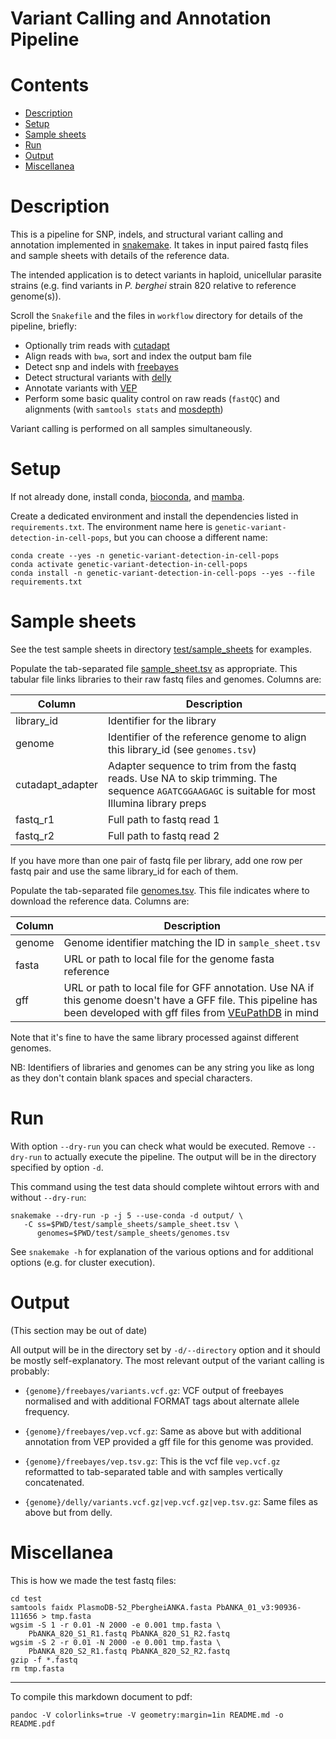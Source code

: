 # Variant Calling and Annotation Pipeline

# Contents

<!-- vim-markdown-toc GFM -->

* [Description](#description)
* [Setup](#setup)
* [Sample sheets](#sample-sheets)
* [Run](#run)
* [Output](#output)
* [Miscellanea](#miscellanea)

<!-- vim-markdown-toc -->

Description
===========

This is a pipeline for SNP, indels, and structural variant calling and
annotation implemented in
[snakemake](https://snakemake.readthedocs.io/en/stable/). It takes in input
paired fastq files and sample sheets with details of the reference data.

The intended application is to detect variants in haploid, unicellular parasite
strains (e.g. find variants in *P. berghei* strain 820 relative to reference
genome(s)). 

Scroll the `Snakefile` and the files in `workflow` directory for details of the
pipeline, briefly:

* Optionally trim reads with [cutadapt](https://cutadapt.readthedocs.io/en/stable/)
* Align reads with `bwa`, sort and index the output bam file
* Detect snp and indels with [freebayes](https://github.com/freebayes/freebayes)
* Detect structural variants with [delly](https://github.com/dellytools/delly)
* Annotate variants with [VEP](https://www.ensembl.org/info/docs/tools/vep/index.html)
* Perform some basic quality control on raw reads (`fastQC`) and alignments
  (with `samtools stats` and [mosdepth](https://github.com/brentp/mosdepth))

Variant calling is performed on all samples simultaneously.

Setup
=====

If not already done, install conda,
[bioconda](https://bioconda.github.io/user/install.html), and
[mamba](https://github.com/mamba-org/mamba).

Create a dedicated environment and install the dependencies listed in
`requirements.txt`. The environment name here is `genetic-variant-detection-in-cell-pops`, but
you can choose a different name:

```
conda create --yes -n genetic-variant-detection-in-cell-pops
conda activate genetic-variant-detection-in-cell-pops
conda install -n genetic-variant-detection-in-cell-pops --yes --file requirements.txt
```

Sample sheets
=============

See the test sample sheets in directory [test/sample_sheets](test/sample_sheets) for examples.

Populate the tab-separated file [sample_sheet.tsv](test/sample_sheets/sample_sheet.tsv) as appropriate. This tabular
file links libraries to their raw fastq files and genomes. Columns are:

Column | Description
-------|-------------|
library_id | Identifier for the library
genome | Identifier of the reference genome to align this library_id (see `genomes.tsv`)
cutadapt_adapter | Adapter sequence to trim from the fastq reads. Use NA to skip trimming. The sequence `AGATCGGAAGAGC` is suitable for most Illumina library preps
fastq_r1 | Full path to fastq read 1 
fastq_r2 | Full path to fastq read 2

If you have more than one pair of fastq file per library, add one row per fastq
pair and use the same library_id for each of them.

Populate the tab-separated file [genomes.tsv](test/sample_sheets/genomes.tsv). This file indicates where to
download the reference data. Columns are:

Column | Description
-------|-------------|
genome | Genome identifier matching the ID in `sample_sheet.tsv`
fasta | URL or path to local file for the genome fasta reference
gff | URL or path to local file for GFF annotation. Use NA if this genome doesn't have a GFF file. This pipeline has been developed with gff files from [VEuPathDB](https://veupathdb.org/veupathdb/app) in mind

Note that it's fine to have the same library processed against different genomes.

NB: Identifiers of libraries and genomes can be any string you like as long as
they don't contain blank spaces and special characters.

Run
===

With option `--dry-run` you can check what would be executed. Remove
`--dry-run` to actually execute the pipeline. The output will be in the
directory specified by option `-d`.

This command using the test data should complete wihtout errors with and
without `--dry-run`:

```
snakemake --dry-run -p -j 5 --use-conda -d output/ \
   -C ss=$PWD/test/sample_sheets/sample_sheet.tsv \
      genomes=$PWD/test/sample_sheets/genomes.tsv
```

See `snakemake -h` for explanation of the various options and for additional
options (e.g. for cluster execution).

Output
======

(This section may be out of date)

All output will be in the directory set by `-d/--directory` option and it
should be mostly self-explanatory. The most relevant output of the variant
calling is probably:

* `{genome}/freebayes/variants.vcf.gz`: VCF output of freebayes normalised and
  with additional FORMAT tags about alternate allele frequency.

* `{genome}/freebayes/vep.vcf.gz`: Same as above but with additional annotation
  from VEP provided a gff file for this genome was provided.

* `{genome}/freebayes/vep.tsv.gz`: This is the vcf file `vep.vcf.gz`
  reformatted to tab-separated table and with samples vertically concatenated.

* `{genome}/delly/variants.vcf.gz|vep.vcf.gz|vep.tsv.gz`: Same files as above
  but from delly.

Miscellanea
====

This is how we made the test fastq files:

```
cd test
samtools faidx PlasmoDB-52_PbergheiANKA.fasta PbANKA_01_v3:90936-111656 > tmp.fasta
wgsim -S 1 -r 0.01 -N 2000 -e 0.001 tmp.fasta \
    PbANKA_820_S1_R1.fastq PbANKA_820_S1_R2.fastq
wgsim -S 2 -r 0.01 -N 2000 -e 0.001 tmp.fasta \
    PbANKA_820_S2_R1.fastq PbANKA_820_S2_R2.fastq
gzip -f *.fastq
rm tmp.fasta
```

----

To compile this markdown document to pdf:

```
pandoc -V colorlinks=true -V geometry:margin=1in README.md -o README.pdf
```
